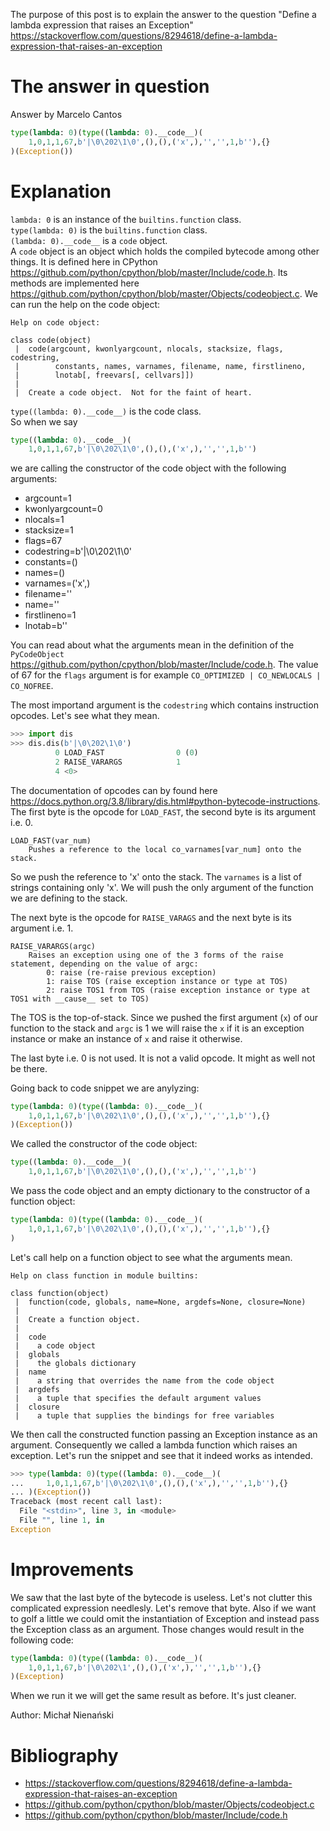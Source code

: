 The purpose of this post is to explain the answer to the question
"Define a lambda expression that raises an Exception"
https://stackoverflow.com/questions/8294618/define-a-lambda-expression-that-raises-an-exception

# The answer in question
Answer by Marcelo Cantos
```python
type(lambda: 0)(type((lambda: 0).__code__)(
    1,0,1,1,67,b'|\0\202\1\0',(),(),('x',),'','',1,b''),{}
)(Exception())
```

# Explanation
`lambda: 0` is an instance of the `builtins.function` class.  
`type(lambda: 0)` is the `builtins.function` class.  
`(lambda: 0).__code__` is a `code` object.  
A `code` object is an object which holds the compiled bytecode among other things.
It is defined here in CPython https://github.com/python/cpython/blob/master/Include/code.h.
Its methods are implemented here https://github.com/python/cpython/blob/master/Objects/codeobject.c.
We can run the help on the code object:
```
Help on code object:

class code(object)
 |  code(argcount, kwonlyargcount, nlocals, stacksize, flags, codestring,
 |        constants, names, varnames, filename, name, firstlineno,
 |        lnotab[, freevars[, cellvars]])
 |  
 |  Create a code object.  Not for the faint of heart.
```
`type((lambda: 0).__code__)` is the code class.  
So when we say
```python
type((lambda: 0).__code__)(
    1,0,1,1,67,b'|\0\202\1\0',(),(),('x',),'','',1,b'')
```
we are calling the constructor of the code object with the following arguments:
* argcount=1
* kwonlyargcount=0
* nlocals=1
* stacksize=1
* flags=67
* codestring=b'|\0\202\1\0'
* constants=()
* names=()
* varnames=('x',)
* filename=''
* name=''
* firstlineno=1
* lnotab=b''

You can read about what the arguments mean in the definition of the `PyCodeObject`
https://github.com/python/cpython/blob/master/Include/code.h.
The value of 67 for the `flags` argument is for example `CO_OPTIMIZED | CO_NEWLOCALS | CO_NOFREE`.

The most importand argument is the `codestring` which contains instruction opcodes.
Let's see what they mean.
```python
>>> import dis
>>> dis.dis(b'|\0\202\1\0')
          0 LOAD_FAST                0 (0)
          2 RAISE_VARARGS            1
          4 <0>
```
The documentation of opcodes can by found here
https://docs.python.org/3.8/library/dis.html#python-bytecode-instructions.
The first byte is the opcode for `LOAD_FAST`, the second byte is its argument i.e. 0.
```
LOAD_FAST(var_num)
    Pushes a reference to the local co_varnames[var_num] onto the stack.
```

So we push the reference to 'x' onto the stack. The `varnames` is a list of strings containing only 'x'.
We will push the only argument of the function we are defining to the stack.

The next byte is the opcode for `RAISE_VARAGS` and the next byte is its argument i.e. 1.
```
RAISE_VARARGS(argc)
    Raises an exception using one of the 3 forms of the raise statement, depending on the value of argc:
        0: raise (re-raise previous exception)
        1: raise TOS (raise exception instance or type at TOS)
        2: raise TOS1 from TOS (raise exception instance or type at TOS1 with __cause__ set to TOS)
```

The TOS is the top-of-stack.
Since we pushed the first argument (`x`) of our function to the stack and `argc` is 1 we will raise the
`x` if it is an exception instance or make an instance of `x` and raise it otherwise.

The last byte i.e. 0 is not used. It is not a valid opcode. It might as well not be there.

Going back to code snippet we are anylyzing:
```python
type(lambda: 0)(type((lambda: 0).__code__)(
    1,0,1,1,67,b'|\0\202\1\0',(),(),('x',),'','',1,b''),{}
)(Exception())
```
We called the constructor of the code object:
```python
type((lambda: 0).__code__)(
    1,0,1,1,67,b'|\0\202\1\0',(),(),('x',),'','',1,b'')
```
We pass the code object and an empty dictionary to the constructor of a function object:
```python
type(lambda: 0)(type((lambda: 0).__code__)(
    1,0,1,1,67,b'|\0\202\1\0',(),(),('x',),'','',1,b''),{}
)
```
Let's call help on a function object to see what the arguments mean.
```
Help on class function in module builtins:

class function(object)
 |  function(code, globals, name=None, argdefs=None, closure=None)
 |  
 |  Create a function object.
 |  
 |  code
 |    a code object
 |  globals
 |    the globals dictionary
 |  name
 |    a string that overrides the name from the code object
 |  argdefs
 |    a tuple that specifies the default argument values
 |  closure
 |    a tuple that supplies the bindings for free variables
```

We then call the constructed function passing an Exception instance as an argument.
Consequently we called a lambda function which raises an exception.
Let's run the snippet and see that it indeed works as intended.
```python
>>> type(lambda: 0)(type((lambda: 0).__code__)(
...     1,0,1,1,67,b'|\0\202\1\0',(),(),('x',),'','',1,b''),{}
... )(Exception())
Traceback (most recent call last):
  File "<stdin>", line 3, in <module>
  File "", line 1, in 
Exception
```
# Improvements
We saw that the last byte of the bytecode is useless. Let's not clutter this
complicated expression needlesly. Let's remove that byte.
Also if we want to golf a little we could omit the instantiation of Exception
and instead pass the Exception class as an argument. Those changes would result
in the following code:
```python
type(lambda: 0)(type((lambda: 0).__code__)(
    1,0,1,1,67,b'|\0\202\1',(),(),('x',),'','',1,b''),{}
)(Exception)
```
When we run it we will get the same result as before. It's just cleaner.

Author: Michał Nienański
# Bibliography
* https://stackoverflow.com/questions/8294618/define-a-lambda-expression-that-raises-an-exception
* https://github.com/python/cpython/blob/master/Objects/codeobject.c
* https://github.com/python/cpython/blob/master/Include/code.h
